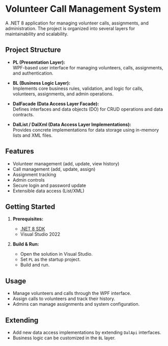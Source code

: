 # Volunteer Call Management System

A .NET 8 application for managing volunteer calls, assignments, and administration. The project is organized into several layers for maintainability and scalability.

## Project Structure

- **PL (Presentation Layer):**  
  WPF-based user interface for managing volunteers, calls, assignments, and authentication.

- **BL (Business Logic Layer):**  
  Implements core business rules, validation, and logic for calls, volunteers, assignments, and admin operations.

- **DalFacade (Data Access Layer Facade):**  
  Defines interfaces and data objects (DO) for CRUD operations and data contracts.

- **DalList / DalXml (Data Access Layer Implementations):**  
  Provides concrete implementations for data storage using in-memory lists and XML files.

## Features

- Volunteer management (add, update, view history)
- Call management (add, update, assign)
- Assignment tracking
- Admin controls
- Secure login and password update
- Extensible data access (List/XML)

## Getting Started

1. **Prerequisites:**  
   - [.NET 8 SDK](https://dotnet.microsoft.com/download/dotnet/8.0)
   - Visual Studio 2022

2. **Build & Run:**  
   - Open the solution in Visual Studio.
   - Set `PL` as the startup project.
   - Build and run.

## Usage

- Manage volunteers and calls through the WPF interface.
- Assign calls to volunteers and track their history.
- Admins can manage assignments and system configuration.

## Extending

- Add new data access implementations by extending `DalApi` interfaces.
- Business logic can be customized in the `BL` layer.

